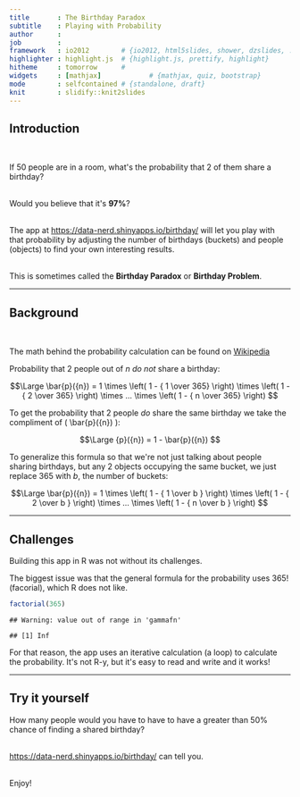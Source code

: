 ```yaml
---
title       : The Birthday Paradox
subtitle    : Playing with Probability
author      : 
job         : 
framework   : io2012        # {io2012, html5slides, shower, dzslides, ...}
highlighter : highlight.js  # {highlight.js, prettify, highlight}
hitheme     : tomorrow      # 
widgets     : [mathjax]            # {mathjax, quiz, bootstrap}
mode        : selfcontained # {standalone, draft}
knit        : slidify::knit2slides
---
```

<style>
em {
  font-style: italic
}
strong {
  font-weight: bold
}
</style>

## Introduction
<br>

If 50 people are in a room, what's the probability that 2 of them
share a birthday?
<br>
<br>

Would you believe that it's **97%**?
<br>
<br>

The app at https://data-nerd.shinyapps.io/birthday/ will let you play with that
probability by adjusting the number of birthdays (buckets) and people (objects)
to find your own interesting results.
<br>
<br>

This is sometimes called the **Birthday Paradox** or **Birthday Problem**.

---
<style>
em {
  font-style: italic
}
</style>

## Background
<br>

The math behind the probability calculation can be found on [Wikipedia](http://en.wikipedia.org/wiki/Birthday_problem)

Probability that 2 people out of _n_ _do not_ share a birthday:


$$\Large \bar{p}({n}) = 1 \times \left( 1 - { 1 \over 365} \right) 
                          \times \left( 1 - { 2 \over 365} \right)
                          \times ...
                          \times \left( 1 - { n \over 365} \right) 
$$

To get the probability that 2 people _do_ share the same birthday we take the
compliment of \( \bar{p}({n}) \):

$$\Large {p}({n}) = 1 - \bar{p}({n}) $$

To generalize this formula so that we're not just talking about people sharing
birthdays, but any 2 objects occupying the same bucket, we just replace 365
with _b_, the number of buckets:

$$\Large \bar{p}({n}) = 1 \times \left( 1 - { 1 \over b } \right) 
                          \times \left( 1 - { 2 \over b } \right)
                          \times ...
                          \times \left( 1 - { n \over b } \right) 
$$

---

## Challenges

Building this app in R was not without its challenges.

The biggest issue was that the general formula for the probability uses
365! (facorial), which R does not like.


```r
factorial(365)
```

```
## Warning: value out of range in 'gammafn'
```

```
## [1] Inf
```

For that reason, the app uses an iterative calculation (a loop) to calculate
the probability. It's not R-y, but it's easy to read and write and it works!

---

## Try it yourself

How many people would you have to have to have a greater than
50% chance of finding a shared birthday?
<br>
<br>

https://data-nerd.shinyapps.io/birthday/ can tell you.
<br>
<br>

Enjoy!
